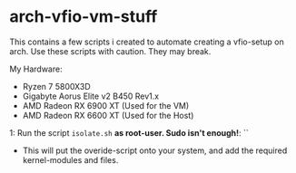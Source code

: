 # arch-vfio-vm-stuff

This contains a few scripts i created to automate creating a vfio-setup on arch.
Use these scripts with caution. They may break.

My Hardware:
- Ryzen 7 5800X3D
- Gigabyte Aorus Elite v2 B450 Rev1.x
- AMD Radeon RX 6900 XT (Used for the VM)
- AMD Radeon RX 6600 XT (Used for the Host)

1: Run the script `isolate.sh` **as root-user. Sudo isn't enough!**: ``
- This will put the overide-script onto your system, and add the required kernel-modules and files.
